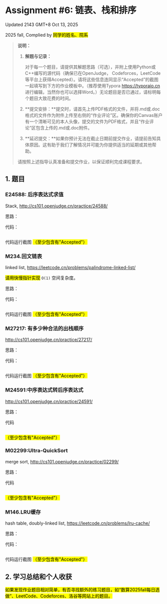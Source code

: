 # Assignment #6: 链表、栈和排序

Updated 2143 GMT+8 Oct 13, 2025

2025 fall, Complied by <mark>同学的姓名、院系</mark>





>**说明：**
>
>1. **解题与记录：**
>
>     对于每一个题目，请提供其解题思路（可选），并附上使用Python或C++编写的源代码（确保已在OpenJudge， Codeforces，LeetCode等平台上获得Accepted）。请将这些信息连同显示“Accepted”的截图一起填写到下方的作业模板中。（推荐使用Typora https://typoraio.cn 进行编辑，当然你也可以选择Word。）无论题目是否已通过，请标明每个题目大致花费的时间。
>
>2. **提交安排：**提交时，请首先上传PDF格式的文件，并将.md或.doc格式的文件作为附件上传至右侧的“作业评论”区。确保你的Canvas账户有一个清晰可见的本人头像，提交的文件为PDF格式，并且“作业评论”区包含上传的.md或.doc附件。
> 
>3. **延迟提交：**如果你预计无法在截止日期前提交作业，请提前告知具体原因。这有助于我们了解情况并可能为你提供适当的延期或其他帮助。  
>
>请按照上述指导认真准备和提交作业，以保证顺利完成课程要求。



## 1. 题目

### E24588: 后序表达式求值

Stack, http://cs101.openjudge.cn/practice/24588/

思路：



代码：

```python

```



代码运行截图 <mark>（至少包含有"Accepted"）</mark>





### M234.回文链表

linked list, https://leetcode.cn/problems/palindrome-linked-list/

<mark>请用快慢指针实现</mark> `O(1)` 空间复杂度。


思路：



代码：

```python

```



代码运行截图 <mark>（至少包含有"Accepted"）</mark>





### M27217: 有多少种合法的出栈顺序

http://cs101.openjudge.cn/practice/27217/

思路：



代码：

```python

```



代码运行截图 <mark>（至少包含有"Accepted"）</mark>





### M24591:中序表达式转后序表达式

http://cs101.openjudge.cn/practice/24591/

思路：



代码

```python

```



<mark>（至少包含有"Accepted"）</mark>





### M02299:Ultra-QuickSort

merge sort, http://cs101.openjudge.cn/practice/02299/

思路：



代码

```python

```



<mark>（至少包含有"Accepted"）</mark>





### M146.LRU缓存

hash table, doubly-linked list, https://leetcode.cn/problems/lru-cache/

思路：



代码：

```python

```



代码运行截图 <mark>（至少包含有"Accepted"）</mark>



## 2. 学习总结和个人收获

<mark>如果发现作业题目相对简单，有否寻找额外的练习题目，如“数算2025fall每日选做”、LeetCode、Codeforces、洛谷等网站上的题目。</mark>





